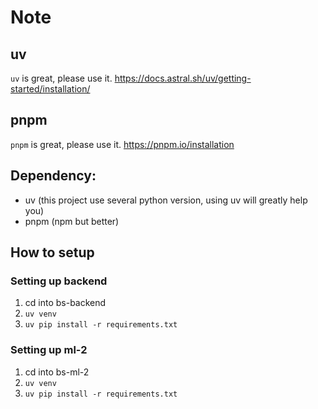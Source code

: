 # Note
## uv
`uv` is great, please use it.
https://docs.astral.sh/uv/getting-started/installation/

## pnpm
`pnpm` is great, please use it.
https://pnpm.io/installation

## Dependency:
- uv (this project use several python version, using uv will greatly help you)
- pnpm (npm but better)

## How to setup
### Setting up backend
1. cd into bs-backend
2. `uv venv`
3. `uv pip install -r requirements.txt`

### Setting up ml-2
1. cd into bs-ml-2
2. `uv venv`
3. `uv pip install -r requirements.txt`

